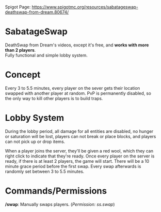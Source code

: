 Spigot Page: https://www.spigotmc.org/resources/sabatageswap-deathswap-from-dream.80674/
# SabatageSwap  
DeathSwap from Dream's videos, except it's free, and **works with more than 2 players**.  
Fully functional and simple lobby system.

# Concept
Every 3 to 5.5 minutes, every player on the sever gets their location swapped with another player at random. PvP is permanently disabled, so the only way to kill other players is to build traps.

# Lobby System
During the lobby period, all damage for all entities are disabled, no hunger or saturation will be lost, players can not break or place blocks, and players can not pick up or drop items.

When a player joins the server, they'll be given a red wool, which they can right click to indicate that they're ready. Once every player on the server is ready, if there is at least 2 players, the game will start. There will be a 10 minute grace period before the first swap. Every swap afterwards is randomly set between 3 to 5.5 minutes.

# Commands/Permissions
**/swap**: Manually swaps players. (*Permission: ss.swap*)
